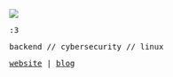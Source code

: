 <img src="https://i.imgur.com/nMrgu7N.png">


<samp>

:3

backend // cybersecurity // linux

[website](https://nisarga.me) | [blog](https://ni5arga.github.io)

<samp>
